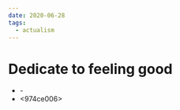 ```yaml
---
date: 2020-06-28
tags:
  - actualism
---
```


# Dedicate to feeling good

- <ce187523>
  - <dc6b059a>
- <974ce006>
